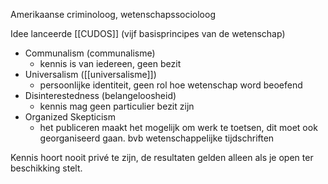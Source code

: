 Amerikaanse criminoloog, wetenschapssocioloog

Idee lanceerde [[CUDOS]] (vijf basisprincipes van de wetenschap)
- Communalism (communalisme)
	- kennis is van iedereen, geen bezit
- Universalism ([[universalisme]])
	- persoonlijke identiteit, geen rol hoe wetenschap word beoefend
- Disinterestedness (belangeloosheid)
	- kennis mag geen particulier bezit zijn
- Organized Skepticism
	- het publiceren maakt het mogelijk om werk te toetsen, dit moet ook georganiseerd gaan. bvb wetenschappelijke tijdschriften

Kennis hoort nooit privé te zijn, de resultaten gelden alleen als je open ter beschikking stelt.


